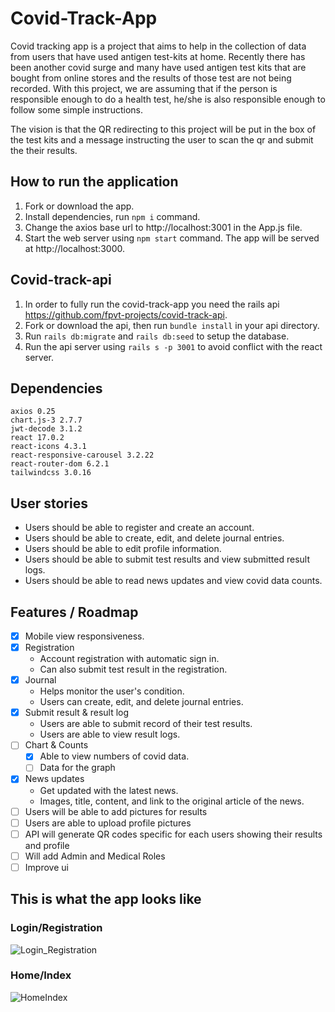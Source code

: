 # Covid-Track-App
Covid tracking app is a project that aims to help in the collection of data from users that have used antigen test-kits at home.
Recently there has been another covid surge and many have used antigen test kits that are bought from online stores and the results of those test are not being recorded.
With this project, we are assuming that if the person is responsible enough to do a health test, he/she is also responsible enough to follow some simple instructions.

The vision is that the QR redirecting to this project will be put in the box of the test kits and a message instructing the user to scan the qr and submit the their results.

## How to run the application
1. Fork or download the app.
2. Install dependencies, run `npm i` command.
3. Change the axios base url to http://localhost:3001 in the App.js file.
4. Start the web server using `npm start` command. The app will be served at http://localhost:3000.


## Covid-track-api
1. In order to fully run the covid-track-app you need the rails api https://github.com/fpvt-projects/covid-track-api.
2. Fork or download the api, then run `bundle install` in your api directory.
3. Run `rails db:migrate` and `rails db:seed` to setup the database.
4. Run the api server using `rails s -p 3001` to avoid conflict with the react server.

## Dependencies
```
axios 0.25
chart.js-3 2.7.7
jwt-decode 3.1.2
react 17.0.2
react-icons 4.3.1
react-responsive-carousel 3.2.22
react-router-dom 6.2.1
tailwindcss 3.0.16
```

## User stories
- Users should be able to register and create an account.
- Users should be able to create, edit, and delete journal entries.
- Users should be able to edit profile information.
- Users should be able to submit test results and view submitted result logs.
- Users should be able to read news updates and view covid data counts.

## Features / Roadmap
- [x] Mobile view responsiveness.
- [x] Registration
  - Account registration with automatic sign in.
  - Can also submit test result in the registration.
- [x] Journal
  - Helps monitor the user's condition.
  - Users can create, edit, and delete journal entries.
- [x] Submit result & result log
  - Users are able to submit record of their test results.
  - Users are able to view result logs.
- [ ] Chart & Counts
  - [x] Able to view numbers of covid data.
  - [ ] Data for the graph
- [x] News updates
  - Get updated with the latest news.
  - Images, title, content, and link to the original article of the news.
- [ ] Users will be able to add pictures for results
- [ ] Users are able to upload profile pictures
- [ ] API will generate QR codes specific for each users showing their results and profile
- [ ] Will add Admin and Medical Roles
- [ ] Improve ui

## This is what the app looks like
### Login/Registration
![Login_Registration](https://user-images.githubusercontent.com/87056920/154796142-eef412f1-2522-49e4-8ad0-09d6e2d27b85.JPG)

### Home/Index
![HomeIndex](https://user-images.githubusercontent.com/87056920/154796163-56856cb7-7890-4e83-ad8a-aa0c5e52468b.JPG)



